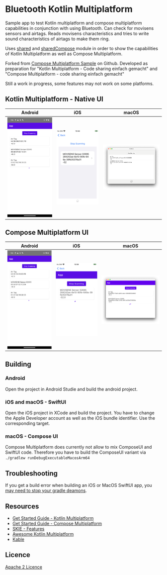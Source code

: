 # Bluetooth Kotlin Multiplatform

Sample app to test Kotlin multiplatform and compose multiplatform capabilities in conjunction with using Bluetooth. Can check for movisens sensors and airtags. Reads movisens characteristics and tries to write sound characteristics of airtags to make them ring.

Uses [shared](shared/) and [sharedCompose](sharedCompose/) module in order to show the capabilities of Kotlin Multiplatform as well as Compose Multiplatform.

Forked from [Compose Multiplatform Sample](https://github.com/JetBrains/compose-multiplatform) on Github. Developed as preparation for "Kotlin Multiplatform - Code sharing einfach gemacht" and "Compose Multiplatform - code sharing einfach gemacht"

Still a work in progress, some features may not work on some platforms.

## Kotlin Multiplatform - Native UI

Android            |  iOS |  macOS
:-------------------------:|:-------------------------:|:-------------------------:
<img src="screenshots/android_compose.png" alt="drawing" width="500"/>  |  ![iOS SwiftUI](screenshots/ios_swiftui.jpeg) | ![macOS SwiftUI](screenshots/macos_swiftui.png)  

## Compose Multiplatform UI

Android            |  iOS |  macOS
:-------------------------:|:-------------------------:|:-------------------------:
<img src="screenshots/android_compose.png" alt="drawing" width="500"/>  |  ![iOS Compose](screenshots/ios_compose.jpeg) | ![iOS Compose](screenshots/macos_compose.png)

## Building

### Android

Open the project in Android Studie and build the android project.

### iOS and macOS - SwiftUI

Open the iOS project in XCode and build the project. You have to change the Apple Developer account as well as the iOS bundle identifier. Use the corresponding target.

### macOS - Compose UI

Compose Multiplatform does currently not allow to mix ComposeUI and SwiftUI code. Therefore you have to build the ComposeUI variant via ```./gradlew runDebugExecutableMacosArm64```

## Troubleshooting

If you get a build error when building an iOS or MacOS SwiftUI app, you [may need to stop your gradle deamons](https://github.com/JetBrains/compose-multiplatform/issues/3829#issuecomment-1766415153).

## Resources

- [Get Started Guide - Kotlin Multiplatform](https://kotlinlang.org/docs/multiplatform-get-started.html)
- [Get Started Guide - Compose Multiplatform](https://www.jetbrains.com/help/kotlin-multiplatform-dev/compose-multiplatform-getting-started.html)
- [SKIE - Features](https://skie.touchlab.co/features/)
- [Awesome Kotlin Multiplatform](https://github.com/terrakok/kmp-awesome)
- [Kable](https://github.com/JuulLabs/kable)

## Licence

[Apache 2 Licence](LICENSE.txt)
